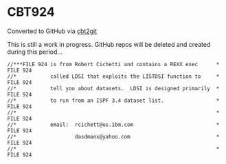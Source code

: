 # CBT924
Converted to GitHub via [cbt2git](https://github.com/wizardofzos/cbt2git)

This is still a work in progress. GitHub repos will be deleted and created during this period...

```
//***FILE 924 is from Robert Cichetti and contains a REXX exec      *   FILE 924
//*           called LDSI that exploits the LISTDSI function to     *   FILE 924
//*           tell you about datasets.  LDSI is designed primarily  *   FILE 924
//*           to run from an ISPF 3.4 dataset list.                 *   FILE 924
//*                                                                 *   FILE 924
//*           email:  rcichett@us.ibm.com                           *   FILE 924
//*                   dasdmanx@yahoo.com                            *   FILE 924
//*                                                                 *   FILE 924
```
